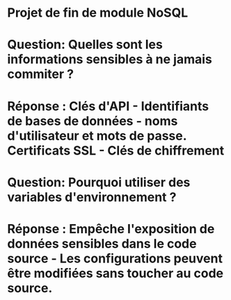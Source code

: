 # Projet de fin de module NoSQL

# Question: Quelles sont les informations sensibles à ne jamais commiter ?
# Réponse : Clés d'API - Identifiants de bases de données - noms d'utilisateur et mots de passe. Certificats SSL - Clés de chiffrement
# Question: Pourquoi utiliser des variables d'environnement ?
# Réponse :  Empêche l'exposition de données sensibles dans le code source - Les configurations peuvent être modifiées sans toucher au code source.
